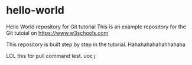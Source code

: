 # hello-world
Hello World repository for Git tutorial
This is an example repository for the Git tutoial on https://www.w3schools.com

This repository is built step by step in the tutorial.
Hahahahahahahhahaha

LOL this for pull command test.
uoc j 
